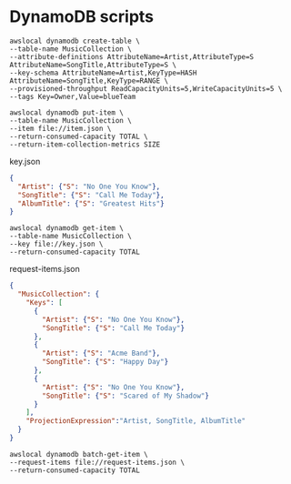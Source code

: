 # DynamoDB scripts

    awslocal dynamodb create-table \
    --table-name MusicCollection \
    --attribute-definitions AttributeName=Artist,AttributeType=S AttributeName=SongTitle,AttributeType=S \
    --key-schema AttributeName=Artist,KeyType=HASH AttributeName=SongTitle,KeyType=RANGE \
    --provisioned-throughput ReadCapacityUnits=5,WriteCapacityUnits=5 \
    --tags Key=Owner,Value=blueTeam

    awslocal dynamodb put-item \
    --table-name MusicCollection \
    --item file://item.json \
    --return-consumed-capacity TOTAL \
    --return-item-collection-metrics SIZE

key.json
```json
{
  "Artist": {"S": "No One You Know"},
  "SongTitle": {"S": "Call Me Today"},
  "AlbumTitle": {"S": "Greatest Hits"}
}
```

    awslocal dynamodb get-item \
    --table-name MusicCollection \
    --key file://key.json \
    --return-consumed-capacity TOTAL

request-items.json
```json
{
  "MusicCollection": {
    "Keys": [
      {
        "Artist": {"S": "No One You Know"},
        "SongTitle": {"S": "Call Me Today"}
      },
      {
        "Artist": {"S": "Acme Band"},
        "SongTitle": {"S": "Happy Day"}
      },
      {
        "Artist": {"S": "No One You Know"},
        "SongTitle": {"S": "Scared of My Shadow"}
      }
    ],
    "ProjectionExpression":"Artist, SongTitle, AlbumTitle"
  }
}
```

    awslocal dynamodb batch-get-item \
    --request-items file://request-items.json \
    --return-consumed-capacity TOTAL    